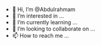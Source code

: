 - 👋 Hi, I’m @Abdulrahmam
- 👀 I’m interested in ...
- 🌱 I’m currently learning ...
- 💞️ I’m looking to collaborate on ...
- 📫 How to reach me ...

<!---
Abdulrahmam/Abdulrahmam is a ✨ special ✨ repository because its `README.md` (this file) appears on your GitHub profile.
You can click the Preview link to take a look at your changes.
--->

